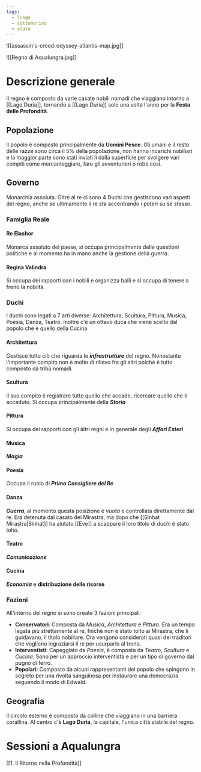 ```yaml
---
tags:
  - luogo
  - sottomarino
  - stato
---
```

![[assassin's-creed-odyssey-atlantis-map.jpg]]

![[Regno di Aqualungra.jpg]]

# Descrizione generale
Il regno è composto da varie casate nobili nomadi che viaggiano intorno a [[Lago Duria]], tornando a [[Lago Duria]] solo una volta l'anno per la **Festa delle Profondità**.

## Popolazione
Il popolo è composto principalmente da **Uomini Pesce**. Gli umani e il resto delle razze sono circa il 5% della popolazione, non hanno incarichi nobiliari e la maggior parte sono stati inviati lì dalla superficie per svolgere vari compiti come mercanteggiare, fare gli avventurieri o robe così.

## Governo
Monarchia assoluta.
Oltre al re ci sono 4 Duchi che gestiscono vari aspetti del regno, anche se ultimamente il re sta accentrando i poteri su se stesso.

### Famiglia Reale
#### Re Elashor
Monarca assoluto del paese, si occupa principalmente delle questioni politiche e al momento ha in mano anche la gestione della guerra.

#### Regina Valindra
Si occupa dei rapporti con i nobili e organizza balli e si occupa di tenere a freno la nobiltà.

### Duchi
I duchi sono legati a 7 arti diverse: Architettura, Scultura, Pittura, Musica, Poesia, Danza, Teatro. Inoltre c'è un ottavo duca che viene scelto dal popolo che è quello della Cucina
#### Architettura
Gestisce tutto ciò che riguarda le ***infrastrutture*** del regno. Nonostante l'importante compito non è molto di rilievo fra gli altri poiché è tutto composto da tribù nomadi.

#### Scultura
Il suo compito è registrare tutto quello che accade, ricercare quello che è accaduto. Si occupa principalmente della ***Storia***

#### Pittura
Si occupa dei rapporti con gli altri regni e in generale degli ***Affari Esteri***

#### Musica
***Magia***

#### Poesia
Occupa il ruolo di ***Primo Consigliere del Re***

#### Danza
***Guerra***, al momento questa posizione è *vuota* e controllata direttamente dal re. Era detenuta dal casato dei Mirastra, ma dopo che [[Sinhat Mirastra|Sinhat]] ha aiutato [[Eve]] a scappare il loro titolo di duchi è stato tolto.

#### Teatro
***Comunicazione***

#### Cucina
***Economia*** e **distribuzione delle risorse**

### Fazioni
All'interno del regno si sono create 3 fazioni principali:
- **Conservatori**: Composta da *Musica*, *Architettura* e *Pittura*. Era un tempo legata più strettamente al re, finchè non è stato tolto ai Mirastra, che li guidavano, il titolo nobiliare. Ora vengono considerati quasi dei traditori che vogliono ingraziarsi il re per usurparlo al trono.
- **Interventisti**: Capeggiato da *Poesia*, è composta da *Teatro*, *Scultura* e *Cucina*. Sono per un approccio interventista e per un tipo di governo dal pugno di ferro.  
- **Popolari**: Composto da alcuni rappresentanti del popolo che spingono in segreto per una rivolta sanguinosa per instaurare una democrazia seguendo il modo di Edwald.

## Geografia
Il circolo esterno è composto da colline che viaggiano in una barriera corallina. Al centro c'è **Lago Duria**, la capitale, l'unica città stabile del regno. 

# Sessioni a Aqualungra
[[1. Il Ritorno nelle Profondità]]
